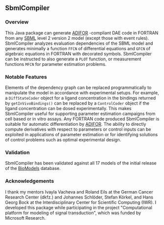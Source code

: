 <h2>SbmlCompiler</h2>

<h3>Overview</h3>
This Java package can generate <a href="http://www.mcs.anl.gov/adifor">ADIFOR</a>
-compliant DAE code in FORTRAN from any <a href="http://www.sbml.org/">SBML</a>
level 2 version 2 model (except those with event rules). SbmlCompiler
analyzes evaluation dependencies of the SBML model and generates minimally a
function <code>FFCN</code> of differential equations and <code>GFCN</code> of algebraic equations in
FORTRAN with decorated symbols. SbmlCompiler can be instructed to also generate
a <code>PLOT</code> function, or measurement functions <code>MFCN</code> for parameter estimation problems.

<h3>Notable Features</h3>
Elements of the dependency graph can be replaced programmatically to manipulate
the model in accordance with experimental setups. For example, a <code>DiffStateCoder</code>
object for a ligand concentration in the bindings returned by <code>getInVivoBindings()</code>
can be replaced by a <code>ControlCoder</code> object if the ligand concentration can be
dosed experimentally. This makes SbmlCompiler useful for supporting parameter
estimation campaigns from cell based or in vitro assays. Any FORTRAN code
produced SbmlCompiler is suitable for automatic differentiation by
<a href="http://www.mcs.anl.gov/adifor">ADIFOR</a>. The ability to directly compute
derivatives with respect to parameters or control inputs can be exploited in applications of
parameter estimation or for identifying solutions of control problems such as
optimal experimental design.

<h3>Validation</h3>
SbmlCompiler has been validated against all 17 models of the initial release of
the <a href="http://www.ebi.ac.uk/biomodels/">BioModels</a> database.

<h3>Acknowledgements</h3>
I thank my mentors Ivayla Vacheva and Roland Eils at the German Cancer Research Center
(dkfz.) and Johannes Schlöder, Stefan Körkel, and Hans Georg Bock at the Interdisciplinary
Center for Scientific Computing (IWR). I developed this package while participating in the
project "Computational platform for modeling of signal transduction", which was funded by
Microsoft Research.
